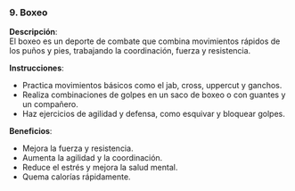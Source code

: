 ### 9. Boxeo

**Descripción**:  
El boxeo es un deporte de combate que combina movimientos rápidos de los puños y pies, trabajando la coordinación, fuerza y resistencia.

**Instrucciones**:  
- Practica movimientos básicos como el jab, cross, uppercut y ganchos.
- Realiza combinaciones de golpes en un saco de boxeo o con guantes y un compañero.
- Haz ejercicios de agilidad y defensa, como esquivar y bloquear golpes.

**Beneficios**:  
- Mejora la fuerza y resistencia.
- Aumenta la agilidad y la coordinación.
- Reduce el estrés y mejora la salud mental.
- Quema calorías rápidamente.
